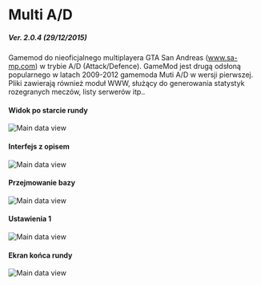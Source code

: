# Multi A/D
##### Ver. 2.0.4 (29/12/2015)

Gamemod do nieoficjalnego multiplayera GTA San Andreas (www.sa-mp.com) w trybie A/D (Attack/Defence). GameMod jest drugą odsłoną popularnego w latach 2009-2012 gamemoda Muti A/D w wersji pierwszej.
Pliki zawierają również moduł WWW, służący do generowania statystyk rozegranych meczów, listy serwerów itp..

#### Widok po starcie rundy
![Main data view](http://i.imgur.com/xaQbKBY.png)

#### Interfejs z opisem
![Main data view](http://i.imgur.com/l1k1a4S.jpg)

#### Przejmowanie bazy
![Main data view](http://i.imgur.com/jCxFUj9.jpg)

#### Ustawienia 1
![Main data view](http://i.imgur.com/g6BhL5Y.jpg)

#### Ekran końca rundy
![Main data view](http://i.imgur.com/57NOM5w.jpg)
